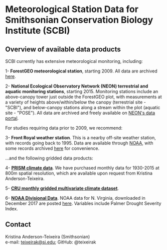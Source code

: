 # Meteorological Station Data for Smithsonian Conservation Biology Institute (SCBI)

## Overview of available data products
SCBI currently has extensive meteorological monitoring, including:

1- **ForestGEO meteorological station**, starting 2009. All data are archived [here](https://github.com/forestgeo/Climate/tree/master/Met_Station_Data/SCBI/ForestGEO_met_station-SCBI).

2- **National Ecological Observatory Network (NEON) terrestrial and aquatic monitoring stations**, starting 2015. Monitoring stations include an above-canopy tower just outside the ForestGEO plot, with measurements at a variety of heights above/within/below the canopy (terrestrial site - "SCBI"), and below-canopy stations along a stream within the plot (aquatic site - "POSE"). All data are archived and freely available on [NEON's data portal](http://data.neonscience.org/home). 

For studies requiring data prior to 2009, we recommend:

3- **Front Royal weather station**. This is a nearby off-site weather station, with records going back to 1995. Data are available through [NOAA](http://www.ncdc.noaa.gov/cdo-web/datatools/findstation), with some records archived [here](https://github.com/forestgeo/Climate/tree/master/Met_Station_Data/SCBI/Front%20Royal%20weather%20station) for convenience.

...and the following gridded data products:

4- [**PRISM climate data**](http://prism.oregonstate.edu/). We have purchased monthly data for 1930-2015 at 800m spatial resolution, which are available upon request from Kristina Anderson-Teixeira. 

5- [**CRU monthly gridded multivariate climate dataset**](https://github.com/forestgeo/Climate/tree/master/Climate_Data/CRU). 

6- [**NOAA Divisional Data**](https://www7.ncdc.noaa.gov/CDO/CDODivisionalSelect.jsp#). NOAA data for N. Virginia, downloaded in December 2017 are posted [here](https://github.com/forestgeo/Climate/tree/master/Gridded_Data_Products/NOAA%20Divisional%20Data%20(USA)/Virginia_04_Northern_Virginia). Variables include Palmer Drought Severity Index.

## Contact
Kristina Anderson-Teixeira (Smithsonian)  
e-mail: teixeirak@si.edu; GitHub: @teixeirak
